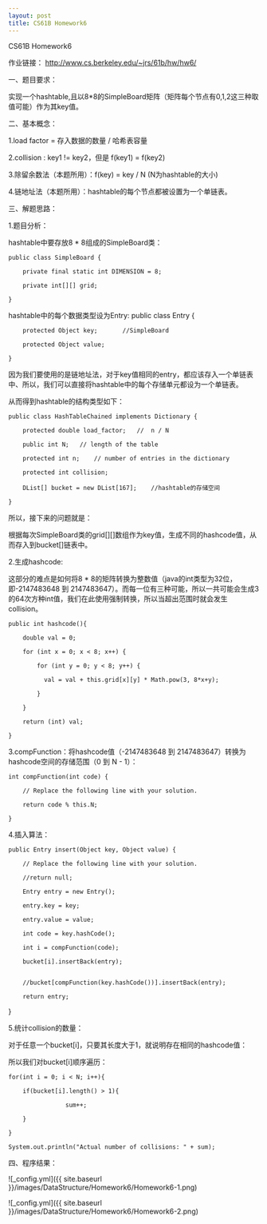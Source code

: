 ```yaml
---
layout: post
title: CS61B Homework6
---
```


CS61B Homework6




作业链接：
http://www.cs.berkeley.edu/~jrs/61b/hw/hw6/




一、题目要求：



实现一个hashtable,且以8*8的SimpleBoard矩阵（矩阵每个节点有0,1,2这三种取值可能）作为其key值。







二、基本概念：

1.load factor = 存入数据的数量 / 哈希表容量

2.collision : key1 != key2，但是 f(key1) = f(key2)

3.除留余数法（本题所用）：f(key) = key / N (N为hashtable的大小)

4.链地址法（本题所用）：hashtable的每个节点都被设置为一个单链表。






三、解题思路：


1.题目分析：


hashtable中要存放8 * 8组成的SimpleBoard类：

	public class SimpleBoard { 

		private final static int DIMENSION = 8;

  		private int[][] grid;

  	}


hashtable中的每个数据类型设为Entry:
	public class Entry {

  		protected Object key;		//SimpleBoard

  		protected Object value;

  	}


因为我们要使用的是链地址法，对于key值相同的entry，都应该存入一个单链表中、所以，我们可以直接将hashtable中的每个存储单元都设为一个单链表。



从而得到hashtable的结构类型如下：


	public class HashTableChained implements Dictionary {
	
		protected double load_factor;	//	n / N

  		public int N;   // length of the table

  		protected int n;    // number of entries in the dictionary

  		protected int collision;

  		DList[] bucket = new DList[167];	//hashtable的存储空间

  	}


所以，接下来的问题就是：

根据每次SimpleBoard类的grid[][]数组作为key值，生成不同的hashcode值，从而存入到bucket[]链表中。




2.生成hashcode:


这部分的难点是如何将8 * 8的矩阵转换为整数值（java的int类型为32位，即-2147483648 到 2147483647）。而每一位有三种可能，所以一共可能会生成3的64次方种int值，我们在此使用强制转换，所以当超出范围时就会发生collision。

	public int hashcode(){

	 	double val = 0;

	  	for (int x = 0; x < 8; x++) {

	      	for (int y = 0; y < 8; y++) {

	    	  val = val + this.grid[x][y] * Math.pow(3, 8*x+y);

	      	}

	    }

	  	return (int) val;

  	}


3.compFunction：将hashcode值（-2147483648 到 2147483647）转换为hashcode空间的存储范围（0 到 N - 1）：

	int compFunction(int code) {

    	// Replace the following line with your solution.
	 
    	return code % this.N;

  	}


4.插入算法：


	public Entry insert(Object key, Object value) {

    	// Replace the following line with your solution.

    	//return null;

		Entry entry = new Entry();

		entry.key = key;

		entry.value = value;

		int code = key.hashCode();

		int i = compFunction(code);

		bucket[i].insertBack(entry);


		//bucket[compFunction(key.hashCode())].insertBack(entry);

		return entry;
	
  }



5.统计collision的数量：


对于任意一个bucket[i]，只要其长度大于1，就说明存在相同的hashcode值：

所以我们对bucket[i]顺序遍历：


	for(int i = 0; i < N; i++){

		if(bucket[i].length() > 1){

					sum++;

		}

	}

	System.out.println("Actual number of collisions: " + sum);






四、程序结果：


![_config.yml]({{ site.baseurl }}/images/DataStructure/Homework6/Homework6-1.png)



![_config.yml]({{ site.baseurl }}/images/DataStructure/Homework6/Homework6-2.png)